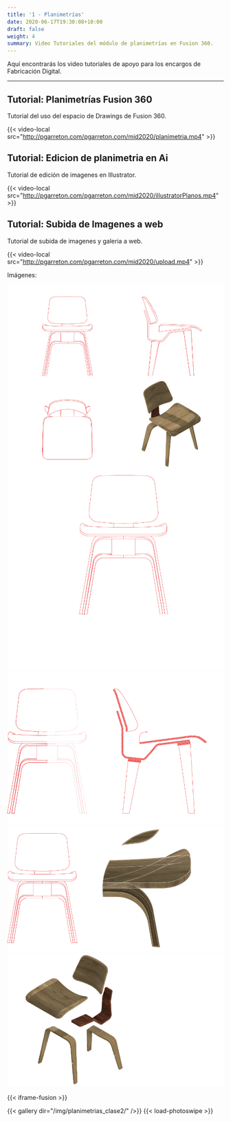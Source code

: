 ```yaml
---
title: '1 - Planimetrías'
date: 2020-06-17T19:30:08+10:00
draft: false
weight: 4
summary: Video Tutoriales del módulo de planimetrías en Fusion 360.
---
```


Aquí encontrarás los video tutoriales de apoyo para los encargos de Fabricación Digital. 

---

## Tutorial: Planimetrías Fusion 360

Tutorial del uso del espacio de Drawings de Fusion 360.

{{< video-local src="http://pgarreton.com/pgarreton.com/mid2020/planimetria.mp4" >}}

## Tutorial: Edicion de planimetria en Ai

Tutorial de edición de imagenes en Illustrator.

{{< video-local src="http://pgarreton.com/pgarreton.com/mid2020/illustratorPlanos.mp4" >}}

## Tutorial: Subida de Imagenes a web

Tutorial de subida de imagenes y galeria a web.

{{< video-local src="http://pgarreton.com/pgarreton.com/mid2020/upload.mp4" >}}


Imágenes: 

![PDF1](/img/planimetrias_clase2/1.png)
![PDF2](/img/planimetrias_clase2/2.png)
![PDF3](/img/planimetrias_clase2/3.png)
![PDF4](/img/planimetrias_clase2/4.png)
![PDF5](/img/planimetrias_clase2/5.png)

{{< iframe-fusion >}}

{{< gallery dir="/img/planimetrias_clase2/" />}} {{< load-photoswipe >}}